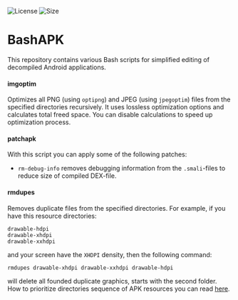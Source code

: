 ![License](https://img.shields.io/github/license/lem0nez/bashapk?style=flat-square)
![Size](https://img.shields.io/github/repo-size/lem0nez/bashapk?style=flat-square)

# BashAPK
This repository contains various Bash scripts for simplified editing of
decompiled Android applications.

#### imgoptim
Optimizes all PNG (using `optipng`) and JPEG (using `jpegoptim`) files from the
specified directories recursively. It uses lossless optimization options and
calculates total freed space. You can disable calculations to speed up
optimization process.

#### patchapk
With this script you can apply some of the following patches:
- `rm-debug-info` removes debugging information from the `.smali`-files to
  reduce size of compiled DEX-file.

#### rmdupes
Removes duplicate files from the specified directories. For example, if you have
this resource directories:
```
drawable-hdpi
drawable-xhdpi
drawable-xxhdpi
```
and your screen have the `XHDPI` density, then the following command:
```
rmdupes drawable-xhdpi drawable-xxhdpi drawable-hdpi
```
will delete all founded duplicate graphics, starts with the second folder. How
to prioritize directories sequence of APK resources you can read
[here](https://developer.android.com/guide/topics/resources/providing-resources#AlternativeResources).
